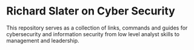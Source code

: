 Richard Slater on Cyber Security
================================

This repository serves as a collection of links, commands and guides for cybersecurity and information security from low level analyst skills to management and leadership.